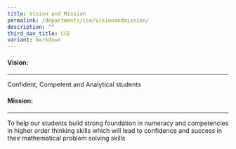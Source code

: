 ```yaml
---
title: Vision and Mission
permalink: /departments/cce/visionandmission/
description: ""
third_nav_title: CCE
variant: markdown
---
```

#### Vision:
-------

Confident, Competent and Analytical students

#### Mission:
--------

To help our students build strong foundation in numeracy and competencies in higher order thinking skills which will lead to confidence and success in their mathematical problem solving skills